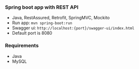 ### Spring boot app with REST API
- Java, RestAssured, Retrofit, SpringMVC, Mockito
- Run app:
  `mvn spring-boot:run`
- Swagger ui: `http://localhost:{port}/swagger-ui/index.html`
- Default port is 8080

### Requirements
- Java
- MySQL
